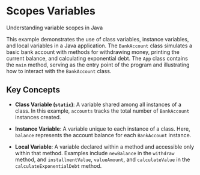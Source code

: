 # Scopes Variables

Understanding variable scopes in Java

This example demonstrates the use of class variables, instance variables, and local variables in a Java application. The `BankAccount` class simulates a basic bank account with methods for withdrawing money, printing the current balance, and calculating exponential debt. The `App` class contains the `main` method, serving as the entry point of the program and illustrating how to interact with the `BankAccount` class.

## Key Concepts

- **Class Variable (`static`)**: A variable shared among all instances of a class. In this example, `accounts` tracks the total number of `BankAccount` instances created.

- **Instance Variable**: A variable unique to each instance of a class. Here, `balance` represents the account balance for each `BankAccount` instance.

- **Local Variable**: A variable declared within a method and accessible only within that method. Examples include `newBalance` in the `withdraw` method, and `installmentValue`, `valueAmount`, and `calculateValue` in the `calculateExponentialDebt` method.

